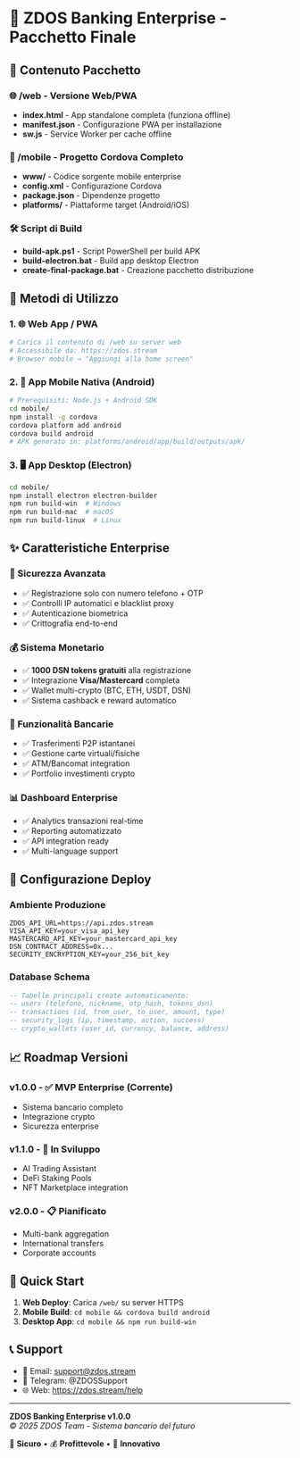 # 🏦 ZDOS Banking Enterprise - Pacchetto Finale

## 📱 Contenuto Pacchetto

### 🌐 /web - Versione Web/PWA
- **index.html** - App standalone completa (funziona offline)
- **manifest.json** - Configurazione PWA per installazione
- **sw.js** - Service Worker per cache offline

### 📲 /mobile - Progetto Cordova Completo
- **www/** - Codice sorgente mobile enterprise
- **config.xml** - Configurazione Cordova
- **package.json** - Dipendenze progetto
- **platforms/** - Piattaforme target (Android/iOS)

### 🛠️ Script di Build
- **build-apk.ps1** - Script PowerShell per build APK
- **build-electron.bat** - Build app desktop Electron
- **create-final-package.bat** - Creazione pacchetto distribuzione

## 🚀 Metodi di Utilizzo

### 1. 🌐 Web App / PWA
```bash
# Carica il contenuto di /web su server web
# Accessibile da: https://zdos.stream
# Browser mobile → "Aggiungi alla home screen"
```

### 2. 📱 App Mobile Nativa (Android)
```bash
# Prerequisiti: Node.js + Android SDK
cd mobile/
npm install -g cordova
cordova platform add android
cordova build android
# APK generato in: platforms/android/app/build/outputs/apk/
```

### 3. 🖥️ App Desktop (Electron)
```bash
cd mobile/
npm install electron electron-builder
npm run build-win  # Windows
npm run build-mac  # macOS
npm run build-linux  # Linux
```

## ✨ Caratteristiche Enterprise

### 🔐 Sicurezza Avanzata
- ✅ Registrazione solo con numero telefono + OTP
- ✅ Controlli IP automatici e blacklist proxy
- ✅ Autenticazione biometrica
- ✅ Crittografia end-to-end

### 💰 Sistema Monetario
- ✅ **1000 DSN tokens gratuiti** alla registrazione
- ✅ Integrazione **Visa/Mastercard** completa
- ✅ Wallet multi-crypto (BTC, ETH, USDT, DSN)
- ✅ Sistema cashback e reward automatico

### 💸 Funzionalità Bancarie
- ✅ Trasferimenti P2P istantanei
- ✅ Gestione carte virtuali/fisiche
- ✅ ATM/Bancomat integration
- ✅ Portfolio investimenti crypto

### 📊 Dashboard Enterprise
- ✅ Analytics transazioni real-time
- ✅ Reporting automatizzato
- ✅ API integration ready
- ✅ Multi-language support

## 🔧 Configurazione Deploy

### Ambiente Produzione
```env
ZDOS_API_URL=https://api.zdos.stream
VISA_API_KEY=your_visa_api_key
MASTERCARD_API_KEY=your_mastercard_api_key
DSN_CONTRACT_ADDRESS=0x...
SECURITY_ENCRYPTION_KEY=your_256_bit_key
```

### Database Schema
```sql
-- Tabelle principali create automaticamente:
-- users (telefono, nickname, otp_hash, tokens_dsn)
-- transactions (id, from_user, to_user, amount, type)
-- security_logs (ip, timestamp, action, success)
-- crypto_wallets (user_id, currency, balance, address)
```

## 📈 Roadmap Versioni

### v1.0.0 - ✅ MVP Enterprise (Corrente)
- Sistema bancario completo
- Integrazione crypto
- Sicurezza enterprise

### v1.1.0 - 🚧 In Sviluppo
- AI Trading Assistant
- DeFi Staking Pools
- NFT Marketplace integration

### v2.0.0 - 📋 Pianificato
- Multi-bank aggregation
- International transfers
- Corporate accounts

## 🏁 Quick Start

1. **Web Deploy**: Carica `/web/` su server HTTPS
2. **Mobile Build**: `cd mobile && cordova build android`
3. **Desktop App**: `cd mobile && npm run build-win`

## 📞 Support

- 📧 Email: support@zdos.stream
- 📱 Telegram: @ZDOSSupport
- 🌐 Web: https://zdos.stream/help

---

**ZDOS Banking Enterprise v1.0.0**  
*© 2025 ZDOS Team - Sistema bancario del futuro*

🔐 **Sicuro** • 💰 **Profittevole** • 🚀 **Innovativo**
